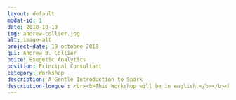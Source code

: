 ```yaml
---
layout: default
modal-id: 1
date: 2018-10-19
img: andrew-collier.jpg
alt: image-alt
project-date: 19 octobre 2018
qui: Andrew B. Collier
boite: Exegetic Analytics
position: Principal Consultant 
category: Workshop
description: A Gentle Introduction to Spark
description-longue : <br><b>This Workshop will be in english.</b></b><br><b>Spark, A Gentle Introduction</b> <p>Spark is a cluster-computing framework for processing large volumes of data. In this talk I will give a broad introduction to Spark, covering the following core topics <li>Spark versus MapReduce;</li><li>RDDs, DataFrames and Datasets;</li><li>Installation and setup;</li><li>access from Python;</li><li>using the Machine Learning Library.</li><p>I won't promise to make you an expert, but I'll be sharing tips and resources which will help you get started.
---
```

